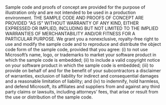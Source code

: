 Sample code and proofs of concept are provided for the purpose of illustration only and are not intended to be used in a production environment.  THE SAMPLE CODE AND PROOFS OF CONCEPT ARE PROVIDED "AS IS" WITHOUT WARRANTY OF ANY KIND, EITHER EXPRESSED OR IMPLIED, INCLUDING BUT NOT LIMITED TO THE IMPLIED WARRANTIES OF MERCHANTABILITY AND/OR FITNESS FOR A PARTICULAR PURPOSE. We grant you a nonexclusive, royalty-free right to use and modify the sample code and to reproduce and distribute the object code form of the sample code, provided that you agree: (i) to not use Microsoft’s name, logo, or trademarks to market your software product in which the sample code is embedded; (ii) to include a valid copyright notice on your software product in which the sample code is embedded; (iii) to provide on behalf of and for the benefit of your subcontractors a disclaimer of warranties, exclusion of liability for indirect and consequential damages and a reasonable limitation of liability;  and (iv) to indemnify, hold harmless, and defend Microsoft, its affiliates  and suppliers from and against any third party claims or lawsuits, including attorneys’ fees, that arise or result from the use or distribution of the sample code.
